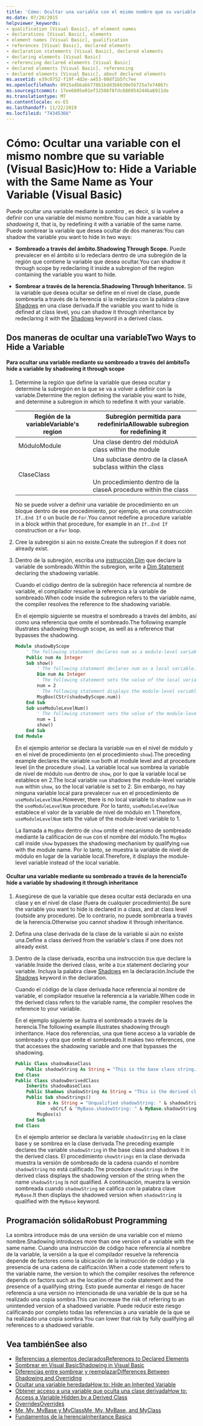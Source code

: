 ```yaml
---
title: 'Cómo: Ocultar una variable con el mismo nombre que su variable'
ms.date: 07/20/2015
helpviewer_keywords:
- qualification [Visual Basic], of element names
- declarations [Visual Basic], elements
- element names [Visual Basic], qualification
- references [Visual Basic], declared elements
- declaration statements [Visual Basic], declared elements
- declaring elements [Visual Basic]
- referencing declared elements [Visual Basic]
- declared elements [Visual Basic], referencing
- declared elements [Visual Basic], about declared elements
ms.assetid: e39c0752-f19f-4d2e-a453-00df1b5fc7ee
ms.openlocfilehash: 0915adbbabb778b1bdd3b6b30e56725a7e74867c
ms.sourcegitcommit: 17ee6605e01ef32506f8fdc686954244ba6911de
ms.translationtype: MT
ms.contentlocale: es-ES
ms.lasthandoff: 11/22/2019
ms.locfileid: "74345366"
---
```

# <a name="how-to-hide-a-variable-with-the-same-name-as-your-variable-visual-basic"></a><span data-ttu-id="a6653-102">Cómo: Ocultar una variable con el mismo nombre que su variable (Visual Basic)</span><span class="sxs-lookup"><span data-stu-id="a6653-102">How to: Hide a Variable with the Same Name as Your Variable (Visual Basic)</span></span>

<span data-ttu-id="a6653-103">Puede ocultar una variable mediante la *sombra* , es decir, si la vuelve a definir con una variable del mismo nombre.</span><span class="sxs-lookup"><span data-stu-id="a6653-103">You can hide a variable by *shadowing* it, that is, by redefining it with a variable of the same name.</span></span> <span data-ttu-id="a6653-104">Puede sombrear la variable que desea ocultar de dos maneras:</span><span class="sxs-lookup"><span data-stu-id="a6653-104">You can shadow the variable you want to hide in two ways:</span></span>

- <span data-ttu-id="a6653-105">**Sombreado a través del ámbito.**</span><span class="sxs-lookup"><span data-stu-id="a6653-105">**Shadowing Through Scope.**</span></span> <span data-ttu-id="a6653-106">Puede prevalecer en el ámbito si lo redeclara dentro de una subregión de la región que contiene la variable que desea ocultar.</span><span class="sxs-lookup"><span data-stu-id="a6653-106">You can shadow it through scope by redeclaring it inside a subregion of the region containing the variable you want to hide.</span></span>

- <span data-ttu-id="a6653-107">**Sombrear a través de la herencia.**</span><span class="sxs-lookup"><span data-stu-id="a6653-107">**Shadowing Through Inheritance.**</span></span> <span data-ttu-id="a6653-108">Si la variable que desea ocultar se define en el nivel de clase, puede sombrearla a través de la herencia si la redeclara con la palabra clave [Shadows](../../../../visual-basic/language-reference/modifiers/shadows.md) en una clase derivada.</span><span class="sxs-lookup"><span data-stu-id="a6653-108">If the variable you want to hide is defined at class level, you can shadow it through inheritance by redeclaring it with the [Shadows](../../../../visual-basic/language-reference/modifiers/shadows.md) keyword in a derived class.</span></span>

## <a name="two-ways-to-hide-a-variable"></a><span data-ttu-id="a6653-109">Dos maneras de ocultar una variable</span><span class="sxs-lookup"><span data-stu-id="a6653-109">Two Ways to Hide a Variable</span></span>

#### <a name="to-hide-a-variable-by-shadowing-it-through-scope"></a><span data-ttu-id="a6653-110">Para ocultar una variable mediante su sombreado a través del ámbito</span><span class="sxs-lookup"><span data-stu-id="a6653-110">To hide a variable by shadowing it through scope</span></span>

1. <span data-ttu-id="a6653-111">Determine la región que define la variable que desea ocultar y determine la subregión en la que se va a volver a definir con la variable.</span><span class="sxs-lookup"><span data-stu-id="a6653-111">Determine the region defining the variable you want to hide, and determine a subregion in which to redefine it with your variable.</span></span>

    |<span data-ttu-id="a6653-112">Región de la variable</span><span class="sxs-lookup"><span data-stu-id="a6653-112">Variable's region</span></span>|<span data-ttu-id="a6653-113">Subregión permitida para redefinirla</span><span class="sxs-lookup"><span data-stu-id="a6653-113">Allowable subregion for redefining it</span></span>|
    |-----------------------|-------------------------------------------|
    |<span data-ttu-id="a6653-114">Módulo</span><span class="sxs-lookup"><span data-stu-id="a6653-114">Module</span></span>|<span data-ttu-id="a6653-115">Una clase dentro del módulo</span><span class="sxs-lookup"><span data-stu-id="a6653-115">A class within the module</span></span>|
    |<span data-ttu-id="a6653-116">Clase</span><span class="sxs-lookup"><span data-stu-id="a6653-116">Class</span></span>|<span data-ttu-id="a6653-117">Una subclase dentro de la clase</span><span class="sxs-lookup"><span data-stu-id="a6653-117">A subclass within the class</span></span><br /><br /> <span data-ttu-id="a6653-118">Un procedimiento dentro de la clase</span><span class="sxs-lookup"><span data-stu-id="a6653-118">A procedure within the class</span></span>|

    <span data-ttu-id="a6653-119">No se puede volver a definir una variable de procedimiento en un bloque dentro de ese procedimiento, por ejemplo, en una construcción `If`...`End If` o un bucle de `For`.</span><span class="sxs-lookup"><span data-stu-id="a6653-119">You cannot redefine a procedure variable in a block within that procedure, for example in an `If`...`End If` construction or a `For` loop.</span></span>

2. <span data-ttu-id="a6653-120">Cree la subregión si aún no existe.</span><span class="sxs-lookup"><span data-stu-id="a6653-120">Create the subregion if it does not already exist.</span></span>

3. <span data-ttu-id="a6653-121">Dentro de la subregión, escriba una [instrucción Dim](../../../../visual-basic/language-reference/statements/dim-statement.md) que declare la variable de sombreado.</span><span class="sxs-lookup"><span data-stu-id="a6653-121">Within the subregion, write a [Dim Statement](../../../../visual-basic/language-reference/statements/dim-statement.md) declaring the shadowing variable.</span></span>

    <span data-ttu-id="a6653-122">Cuando el código dentro de la subregión hace referencia al nombre de variable, el compilador resuelve la referencia a la variable de sombreado.</span><span class="sxs-lookup"><span data-stu-id="a6653-122">When code inside the subregion refers to the variable name, the compiler resolves the reference to the shadowing variable.</span></span>

    <span data-ttu-id="a6653-123">En el ejemplo siguiente se muestra el sombreado a través del ámbito, así como una referencia que omite el sombreado.</span><span class="sxs-lookup"><span data-stu-id="a6653-123">The following example illustrates shadowing through scope, as well as a reference that bypasses the shadowing.</span></span>

    ```vb
    Module shadowByScope
        ' The following statement declares num as a module-level variable.
        Public num As Integer
        Sub show()
            ' The following statement declares num as a local variable.
            Dim num As Integer
            ' The following statement sets the value of the local variable.
            num = 2
            ' The following statement displays the module-level variable.
            MsgBox(CStr(shadowByScope.num))
        End Sub
        Sub useModuleLevelNum()
            ' The following statement sets the value of the module-level variable.
            num = 1
            show()
        End Sub
    End Module
    ```

    <span data-ttu-id="a6653-124">En el ejemplo anterior se declara la variable `num` en el nivel de módulo y en el nivel de procedimiento (en el procedimiento `show`).</span><span class="sxs-lookup"><span data-stu-id="a6653-124">The preceding example declares the variable `num` both at module level and at procedure level (in the procedure `show`).</span></span> <span data-ttu-id="a6653-125">La variable local `num` sombrea la variable de nivel de módulo `num` dentro de `show`, por lo que la variable local se establece en 2.</span><span class="sxs-lookup"><span data-stu-id="a6653-125">The local variable `num` shadows the module-level variable `num` within `show`, so the local variable is set to 2.</span></span> <span data-ttu-id="a6653-126">Sin embargo, no hay ninguna variable local para prevalecer `num` en el procedimiento de `useModuleLevelNum`.</span><span class="sxs-lookup"><span data-stu-id="a6653-126">However, there is no local variable to shadow `num` in the `useModuleLevelNum` procedure.</span></span> <span data-ttu-id="a6653-127">Por lo tanto, `useModuleLevelNum` establece el valor de la variable de nivel de módulo en 1.</span><span class="sxs-lookup"><span data-stu-id="a6653-127">Therefore, `useModuleLevelNum` sets the value of the module-level variable to 1.</span></span>

    <span data-ttu-id="a6653-128">La llamada a `MsgBox` dentro de `show` omite el mecanismo de sombreado mediante la calificación de `num` con el nombre del módulo.</span><span class="sxs-lookup"><span data-stu-id="a6653-128">The `MsgBox` call inside `show` bypasses the shadowing mechanism by qualifying `num` with the module name.</span></span> <span data-ttu-id="a6653-129">Por lo tanto, se muestra la variable de nivel de módulo en lugar de la variable local.</span><span class="sxs-lookup"><span data-stu-id="a6653-129">Therefore, it displays the module-level variable instead of the local variable.</span></span>

#### <a name="to-hide-a-variable-by-shadowing-it-through-inheritance"></a><span data-ttu-id="a6653-130">Ocultar una variable mediante su sombreado a través de la herencia</span><span class="sxs-lookup"><span data-stu-id="a6653-130">To hide a variable by shadowing it through inheritance</span></span>

1. <span data-ttu-id="a6653-131">Asegúrese de que la variable que desea ocultar está declarada en una clase y en el nivel de clase (fuera de cualquier procedimiento).</span><span class="sxs-lookup"><span data-stu-id="a6653-131">Be sure the variable you want to hide is declared in a class, and at class level (outside any procedure).</span></span> <span data-ttu-id="a6653-132">De lo contrario, no puede sombrearla a través de la herencia.</span><span class="sxs-lookup"><span data-stu-id="a6653-132">Otherwise you cannot shadow it through inheritance.</span></span>

2. <span data-ttu-id="a6653-133">Defina una clase derivada de la clase de la variable si aún no existe una.</span><span class="sxs-lookup"><span data-stu-id="a6653-133">Define a class derived from the variable's class if one does not already exist.</span></span>

3. <span data-ttu-id="a6653-134">Dentro de la clase derivada, escriba una instrucción `Dim` que declare la variable.</span><span class="sxs-lookup"><span data-stu-id="a6653-134">Inside the derived class, write a `Dim` statement declaring your variable.</span></span> <span data-ttu-id="a6653-135">Incluya la palabra clave [Shadows](../../../../visual-basic/language-reference/modifiers/shadows.md) en la declaración.</span><span class="sxs-lookup"><span data-stu-id="a6653-135">Include the [Shadows](../../../../visual-basic/language-reference/modifiers/shadows.md) keyword in the declaration.</span></span>

    <span data-ttu-id="a6653-136">Cuando el código de la clase derivada hace referencia al nombre de variable, el compilador resuelve la referencia a la variable.</span><span class="sxs-lookup"><span data-stu-id="a6653-136">When code in the derived class refers to the variable name, the compiler resolves the reference to your variable.</span></span>

    <span data-ttu-id="a6653-137">En el ejemplo siguiente se ilustra el sombreado a través de la herencia.</span><span class="sxs-lookup"><span data-stu-id="a6653-137">The following example illustrates shadowing through inheritance.</span></span> <span data-ttu-id="a6653-138">Hace dos referencias, una que tiene acceso a la variable de sombreado y otra que omite el sombreado.</span><span class="sxs-lookup"><span data-stu-id="a6653-138">It makes two references, one that accesses the shadowing variable and one that bypasses the shadowing.</span></span>

    ```vb
    Public Class shadowBaseClass
        Public shadowString As String = "This is the base class string."
    End Class
    Public Class shadowDerivedClass
        Inherits shadowBaseClass
        Public Shadows shadowString As String = "This is the derived class string."
        Public Sub showStrings()
            Dim s As String = "Unqualified shadowString: " & shadowString &
                 vbCrLf & "MyBase.shadowString: " & MyBase.shadowString
            MsgBox(s)
        End Sub
    End Class
    ```

    <span data-ttu-id="a6653-139">En el ejemplo anterior se declara la variable `shadowString` en la clase base y se sombrea en la clase derivada.</span><span class="sxs-lookup"><span data-stu-id="a6653-139">The preceding example declares the variable `shadowString` in the base class and shadows it in the derived class.</span></span> <span data-ttu-id="a6653-140">El procedimiento `showStrings` en la clase derivada muestra la versión de sombreado de la cadena cuando el nombre `shadowString` no está calificado.</span><span class="sxs-lookup"><span data-stu-id="a6653-140">The procedure `showStrings` in the derived class displays the shadowing version of the string when the name `shadowString` is not qualified.</span></span> <span data-ttu-id="a6653-141">A continuación, muestra la versión sombreada cuando `shadowString` se califica con la palabra clave `MyBase`.</span><span class="sxs-lookup"><span data-stu-id="a6653-141">It then displays the shadowed version when `shadowString` is qualified with the `MyBase` keyword.</span></span>

## <a name="robust-programming"></a><span data-ttu-id="a6653-142">Programación sólida</span><span class="sxs-lookup"><span data-stu-id="a6653-142">Robust Programming</span></span>

<span data-ttu-id="a6653-143">La sombra introduce más de una versión de una variable con el mismo nombre.</span><span class="sxs-lookup"><span data-stu-id="a6653-143">Shadowing introduces more than one version of a variable with the same name.</span></span> <span data-ttu-id="a6653-144">Cuando una instrucción de código hace referencia al nombre de la variable, la versión a la que el compilador resuelve la referencia depende de factores como la ubicación de la instrucción de código y la presencia de una cadena de calificación.</span><span class="sxs-lookup"><span data-stu-id="a6653-144">When a code statement refers to the variable name, the version to which the compiler resolves the reference depends on factors such as the location of the code statement and the presence of a qualifying string.</span></span> <span data-ttu-id="a6653-145">Esto puede aumentar el riesgo de hacer referencia a una versión no intencionada de una variable de la que se ha realizado una copia sombra.</span><span class="sxs-lookup"><span data-stu-id="a6653-145">This can increase the risk of referring to an unintended version of a shadowed variable.</span></span> <span data-ttu-id="a6653-146">Puede reducir este riesgo calificando por completo todas las referencias a una variable de la que se ha realizado una copia sombra.</span><span class="sxs-lookup"><span data-stu-id="a6653-146">You can lower that risk by fully qualifying all references to a shadowed variable.</span></span>

## <a name="see-also"></a><span data-ttu-id="a6653-147">Vea también</span><span class="sxs-lookup"><span data-stu-id="a6653-147">See also</span></span>

- [<span data-ttu-id="a6653-148">Referencias a elementos declarados</span><span class="sxs-lookup"><span data-stu-id="a6653-148">References to Declared Elements</span></span>](../../../../visual-basic/programming-guide/language-features/declared-elements/references-to-declared-elements.md)
- [<span data-ttu-id="a6653-149">Sombrear en Visual Basic</span><span class="sxs-lookup"><span data-stu-id="a6653-149">Shadowing in Visual Basic</span></span>](../../../../visual-basic/programming-guide/language-features/declared-elements/shadowing.md)
- [<span data-ttu-id="a6653-150">Diferencias entre sombrear y reemplazar</span><span class="sxs-lookup"><span data-stu-id="a6653-150">Differences Between Shadowing and Overriding</span></span>](../../../../visual-basic/programming-guide/language-features/declared-elements/differences-between-shadowing-and-overriding.md)
- [<span data-ttu-id="a6653-151">Ocultar una variable heredada</span><span class="sxs-lookup"><span data-stu-id="a6653-151">How to: Hide an Inherited Variable</span></span>](../../../../visual-basic/programming-guide/language-features/declared-elements/how-to-hide-an-inherited-variable.md)
- [<span data-ttu-id="a6653-152">Obtener acceso a una variable que oculta una clase derivada</span><span class="sxs-lookup"><span data-stu-id="a6653-152">How to: Access a Variable Hidden by a Derived Class</span></span>](../../../../visual-basic/programming-guide/language-features/declared-elements/how-to-access-a-variable-hidden-by-a-derived-class.md)
- [<span data-ttu-id="a6653-153">Overrides</span><span class="sxs-lookup"><span data-stu-id="a6653-153">Overrides</span></span>](../../../../visual-basic/language-reference/modifiers/overrides.md)
- [<span data-ttu-id="a6653-154">Me, My, MyBase y MyClass</span><span class="sxs-lookup"><span data-stu-id="a6653-154">Me, My, MyBase, and MyClass</span></span>](../../../../visual-basic/programming-guide/program-structure/me-my-mybase-and-myclass.md)
- [<span data-ttu-id="a6653-155">Fundamentos de la herencia</span><span class="sxs-lookup"><span data-stu-id="a6653-155">Inheritance Basics</span></span>](../../../../visual-basic/programming-guide/language-features/objects-and-classes/inheritance-basics.md)
